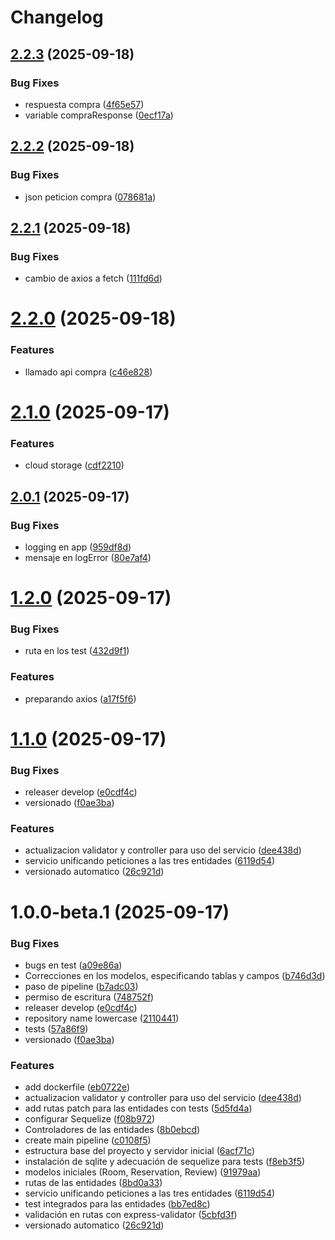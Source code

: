 # Changelog

## [2.2.3](https://github.com/MateoHincapieA/PracticaDevopsHotel/compare/v2.2.2...v2.2.3) (2025-09-18)


### Bug Fixes

* respuesta compra ([4f65e57](https://github.com/MateoHincapieA/PracticaDevopsHotel/commit/4f65e572f1e26dd52b8ee7bf68d5a576cc3b0674))
* variable compraResponse ([0ecf17a](https://github.com/MateoHincapieA/PracticaDevopsHotel/commit/0ecf17a4f42a7facc64a8a71b038d59793cc8724))

## [2.2.2](https://github.com/MateoHincapieA/PracticaDevopsHotel/compare/v2.2.1...v2.2.2) (2025-09-18)


### Bug Fixes

* json peticion compra ([078681a](https://github.com/MateoHincapieA/PracticaDevopsHotel/commit/078681aa1b3c30e2c8136ef8a4d33fb9a11ca935))

## [2.2.1](https://github.com/MateoHincapieA/PracticaDevopsHotel/compare/v2.2.0...v2.2.1) (2025-09-18)


### Bug Fixes

* cambio de axios a fetch ([111fd6d](https://github.com/MateoHincapieA/PracticaDevopsHotel/commit/111fd6dadead89711ed29c0888440708555602bb))

# [2.2.0](https://github.com/MateoHincapieA/PracticaDevopsHotel/compare/v2.1.0...v2.2.0) (2025-09-18)


### Features

* llamado api compra ([c46e828](https://github.com/MateoHincapieA/PracticaDevopsHotel/commit/c46e828218cf2ecfa54f0f4683e1b115bb78ea1a))

# [2.1.0](https://github.com/MateoHincapieA/PracticaDevopsHotel/compare/v2.0.1...v2.1.0) (2025-09-17)


### Features

* cloud storage ([cdf2210](https://github.com/MateoHincapieA/PracticaDevopsHotel/commit/cdf221055808ea8056ce519602ad018b08ee8f9e))

## [2.0.1](https://github.com/MateoHincapieA/PracticaDevopsHotel/compare/v2.0.0...v2.0.1) (2025-09-17)


### Bug Fixes

* logging en app ([959df8d](https://github.com/MateoHincapieA/PracticaDevopsHotel/commit/959df8df10414adaff01a18961e38a4e1c916e38))
* mensaje en logError ([80e7af4](https://github.com/MateoHincapieA/PracticaDevopsHotel/commit/80e7af49106b8821b76014fbe2c28d9e0d3a80a1))

# [1.2.0](https://github.com/MateoHincapieA/PracticaDevopsHotel/compare/v1.1.0...v1.2.0) (2025-09-17)


### Bug Fixes

* ruta en los test ([432d9f1](https://github.com/MateoHincapieA/PracticaDevopsHotel/commit/432d9f1ca93565720951e1385c19c9363b19feaa))


### Features

* preparando axios ([a17f5f6](https://github.com/MateoHincapieA/PracticaDevopsHotel/commit/a17f5f67a1e93bb6d524dff648803316b36843bc))

# [1.1.0](https://github.com/MateoHincapieA/PracticaDevopsHotel/compare/v1.0.0...v1.1.0) (2025-09-17)


### Bug Fixes

* releaser develop ([e0cdf4c](https://github.com/MateoHincapieA/PracticaDevopsHotel/commit/e0cdf4c4a7448e3f6a371b4c6d282448b9fa409b))
* versionado ([f0ae3ba](https://github.com/MateoHincapieA/PracticaDevopsHotel/commit/f0ae3ba7c981dcf7bf64c0778b5e999fe6c90974))


### Features

* actualizacion validator y controller para uso del servicio ([dee438d](https://github.com/MateoHincapieA/PracticaDevopsHotel/commit/dee438d77a7ff5f90b153a2b4ec41c9bdf3f186d))
* servicio unificando peticiones a las tres entidades ([6119d54](https://github.com/MateoHincapieA/PracticaDevopsHotel/commit/6119d5463ec9550e702b8a8e61610906cdf01386))
* versionado automatico ([26c921d](https://github.com/MateoHincapieA/PracticaDevopsHotel/commit/26c921d3b0f3d09940706963270a2eec505132c1))

# 1.0.0-beta.1 (2025-09-17)


### Bug Fixes

* bugs en test ([a09e86a](https://github.com/MateoHincapieA/PracticaDevopsHotel/commit/a09e86aa2138292961d282c077d34283ec9b8fa5))
* Correcciones en los modelos, especificando tablas y campos ([b746d3d](https://github.com/MateoHincapieA/PracticaDevopsHotel/commit/b746d3d0a81f787ae7151bed6a5f1684e619817e))
* paso de pipeline ([b7adc03](https://github.com/MateoHincapieA/PracticaDevopsHotel/commit/b7adc035d90d1de54f49a07e84854e7c3471c0ce))
* permiso de escritura ([748752f](https://github.com/MateoHincapieA/PracticaDevopsHotel/commit/748752f471bf1fbaa621c85885ec5cba41a4d125))
* releaser develop ([e0cdf4c](https://github.com/MateoHincapieA/PracticaDevopsHotel/commit/e0cdf4c4a7448e3f6a371b4c6d282448b9fa409b))
* repository name lowercase ([2110441](https://github.com/MateoHincapieA/PracticaDevopsHotel/commit/211044101b7d78416d93072d39b4147974136302))
* tests ([57a86f9](https://github.com/MateoHincapieA/PracticaDevopsHotel/commit/57a86f9094f74c23c755c8d24c121f854173f505))
* versionado ([f0ae3ba](https://github.com/MateoHincapieA/PracticaDevopsHotel/commit/f0ae3ba7c981dcf7bf64c0778b5e999fe6c90974))


### Features

*  add dockerfile ([eb0722e](https://github.com/MateoHincapieA/PracticaDevopsHotel/commit/eb0722ed30471fad3fd04131e3ffb18d0ddcf541))
* actualizacion validator y controller para uso del servicio ([dee438d](https://github.com/MateoHincapieA/PracticaDevopsHotel/commit/dee438d77a7ff5f90b153a2b4ec41c9bdf3f186d))
* add rutas patch para las entidades con tests ([5d5fd4a](https://github.com/MateoHincapieA/PracticaDevopsHotel/commit/5d5fd4a642ebc0ac5282761227eebc43d48bcd9e))
* configurar Sequelize ([f08b972](https://github.com/MateoHincapieA/PracticaDevopsHotel/commit/f08b972503dd00b94dcf2bccc7fe5facdcb45b68))
* Controladores de las entidades ([8b0ebcd](https://github.com/MateoHincapieA/PracticaDevopsHotel/commit/8b0ebcd68ed3649f2e2db453c7500137e664acee))
* create main pipeline ([c0108f5](https://github.com/MateoHincapieA/PracticaDevopsHotel/commit/c0108f58fe8b3991ba8734691bc46a8d334cf88a))
* estructura base del proyecto y servidor inicial ([6acf71c](https://github.com/MateoHincapieA/PracticaDevopsHotel/commit/6acf71c1cd737006541665df2aa43a7638c13d0f))
* instalación de sqlite y adecuación de sequelize para tests ([f8eb3f5](https://github.com/MateoHincapieA/PracticaDevopsHotel/commit/f8eb3f5b7e7b8ed47cddce2a14bf05fe0f61924b))
* modelos iniciales (Room, Reservation, Review) ([91979aa](https://github.com/MateoHincapieA/PracticaDevopsHotel/commit/91979aa62219b41fecfa9e6ea5c19d6eaa8ebd62))
* rutas de las entidades ([8bd0a33](https://github.com/MateoHincapieA/PracticaDevopsHotel/commit/8bd0a33ad638cc0113877f31b7ae17e7ef297b69))
* servicio unificando peticiones a las tres entidades ([6119d54](https://github.com/MateoHincapieA/PracticaDevopsHotel/commit/6119d5463ec9550e702b8a8e61610906cdf01386))
* test integrados para las entidades ([bb7ed8c](https://github.com/MateoHincapieA/PracticaDevopsHotel/commit/bb7ed8c28a8a2ea62128134fe0ff97b1a28cbec7))
* validación en rutas con express-validator ([5cbfd3f](https://github.com/MateoHincapieA/PracticaDevopsHotel/commit/5cbfd3f8bb1527dee56335f82e78cc4661489981))
* versionado automatico ([26c921d](https://github.com/MateoHincapieA/PracticaDevopsHotel/commit/26c921d3b0f3d09940706963270a2eec505132c1))
